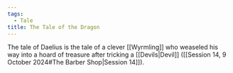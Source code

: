 ```yaml
---
tags:
  - Tale
title: The Tale of the Dragon
---
```

The tale of Daelius is the tale of a clever [[Wyrmling]] who weaseled his way into a hoard of treasure after tricking a [[Devils|Devil]] ([[Session 14, 9 October 2024#The Barber Shop|Session 14]]).